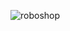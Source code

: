 ![roboshop](https://github.com/SwarupaJinne/roboshop/assets/122853189/4d0ed55a-2bbb-48e0-95bd-d35f0d7d4cdb)

